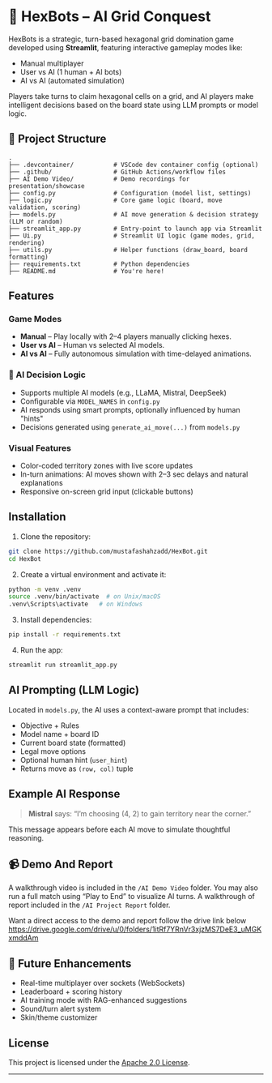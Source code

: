 
# 🤖 HexBots – AI Grid Conquest

HexBots is a strategic, turn-based hexagonal grid domination game developed using **Streamlit**, featuring interactive gameplay modes like:
- Manual multiplayer
- User vs AI (1 human + AI bots)
- AI vs AI (automated simulation)

Players take turns to claim hexagonal cells on a grid, and AI players make intelligent decisions based on the board state using LLM prompts or model logic.

## 📁 Project Structure

```
.
├── .devcontainer/           # VSCode dev container config (optional)
├── .github/                 # GitHub Actions/workflow files
├── AI Demo Video/           # Demo recordings for presentation/showcase
├── config.py                # Configuration (model list, settings)
├── logic.py                 # Core game logic (board, move validation, scoring)
├── models.py                # AI move generation & decision strategy (LLM or random)
├── streamlit_app.py         # Entry-point to launch app via Streamlit
├── Ui.py                    # Streamlit UI logic (game modes, grid, rendering)
├── utils.py                 # Helper functions (draw_board, board formatting)
├── requirements.txt         # Python dependencies
├── README.md                # You're here!
```

##  Features

###  Game Modes
- **Manual** – Play locally with 2–4 players manually clicking hexes.
- **User vs AI** – Human vs selected AI models.
- **AI vs AI** – Fully autonomous simulation with time-delayed animations.

### 🤖 AI Decision Logic
- Supports multiple AI models (e.g., LLaMA, Mistral, DeepSeek)
- Configurable via `MODEL_NAMES` in `config.py`
- AI responds using smart prompts, optionally influenced by human "hints"
- Decisions generated using `generate_ai_move(...)` from `models.py`

###  Visual Features
- Color-coded territory zones with live score updates
- In-turn animations: AI moves shown with 2–3 sec delays and natural explanations
- Responsive on-screen grid input (clickable buttons)

##  Installation

1. Clone the repository:

```bash
git clone https://github.com/mustafashahzadd/HexBot.git
cd HexBot
```

2. Create a virtual environment and activate it:

```bash
python -m venv .venv
source .venv/bin/activate  # on Unix/macOS
.venv\Scripts\activate   # on Windows
```

3. Install dependencies:

```bash
pip install -r requirements.txt
```

4. Run the app:

```bash
streamlit run streamlit_app.py
```

##  AI Prompting (LLM Logic)

Located in `models.py`, the AI uses a context-aware prompt that includes:
- Objective + Rules
- Model name + board ID
- Current board state (formatted)
- Legal move options
- Optional human hint (`user_hint`)
- Returns move as `(row, col)` tuple

##  Example AI Response

>  **Mistral** says: “I’m choosing (4, 2) to gain territory near the corner.”

This message appears before each AI move to simulate thoughtful reasoning.

## 📹 Demo And Report

A walkthrough video is included in the `/AI Demo Video` folder. You may also run a full match using “Play to End” to visualize AI turns.
A walkthrough of report included in the `/AI Project Report` folder.

Want a direct access to the demo and report follow the drive link below
https://drive.google.com/drive/u/0/folders/1itRf7YRnVr3xjzMS7DeE3_uMGKxmddAm

## 🔧 Future Enhancements
- Real-time multiplayer over sockets (WebSockets)
- Leaderboard + scoring history
- AI training mode with RAG-enhanced suggestions
- Sound/turn alert system
- Skin/theme customizer

##  License

This project is licensed under the [Apache 2.0 License](LICENSE).

---
